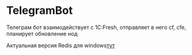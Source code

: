 # TelegramBot
Телеграм бот взаимодействует с 1C:Fresh, отправляет в него cf, cfe, планирует обновление нод

Актуальная версия Redis для windows[тут](https://github.com/MicrosoftArchive/redis/releases)